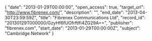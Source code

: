 {
  "date": "2013-01-29T00:00:00", 
  "open_access": true, 
  "target_url": "http://www.fibrenex.com/", 
  "description": "", 
  "end_date": "2013-04-30T23:59:59Z", 
  "title": "Fibrenex Communications Ltd", 
  "record_id": "20130129T000000/GzyHf6fUOfrftlfi4ZG29A==", 
  "publisher": "fibrenex.com", 
  "start_date": "2013-01-29T00:00:00Z", 
  "subject": "Cambridge Network"
}

